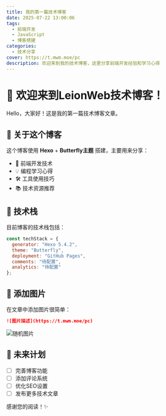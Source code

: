 ```yaml
---
title: 我的第一篇技术博客
date: 2025-07-22 13:00:06
tags: 
  - 前端开发
  - JavaScript
  - 博客搭建
categories: 
  - 技术分享
cover: https://t.mwm.moe/pc
description: 欢迎来到我的技术博客，这里分享前端开发经验和学习心得
---
```


# 🎉 欢迎来到LeionWeb技术博客！

Hello，大家好！这是我的第一篇技术博客文章。

## 📝 关于这个博客

这个博客使用 **Hexo** + **Butterfly主题** 搭建，主要用来分享：

- 🚀 前端开发技术
- 💡 编程学习心得  
- 🛠️ 工具使用技巧
- 📚 技术资源推荐

## 🔧 技术栈

目前博客的技术栈包括：

```javascript
const techStack = {
  generator: "Hexo 5.4.2",
  theme: "Butterfly",
  deployment: "GitHub Pages",
  comments: "待配置",
  analytics: "待配置"
};
```

## 📸 添加图片

在文章中添加图片很简单：

```markdown
![图片描述](https://t.mwm.moe/pc)
```

![随机图片](https://t.mwm.moe/pc)

## 🎯 未来计划

- [ ] 完善博客功能
- [ ] 添加评论系统
- [ ] 优化SEO设置
- [ ] 发布更多技术文章

感谢您的阅读！✨